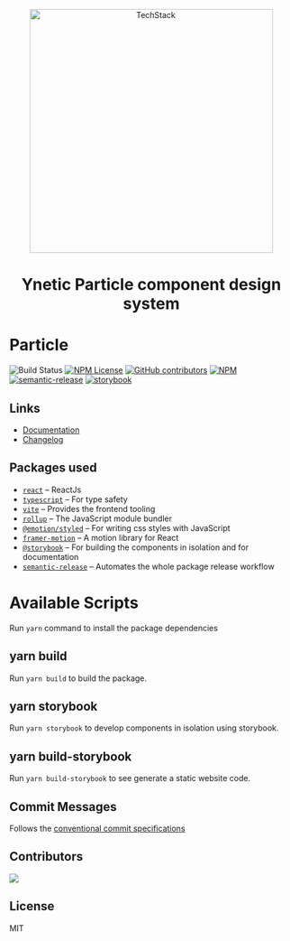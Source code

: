 <p align="center">
  <img width="432" alt="TechStack" src="https://github.com/ynetic/particle/assets/5308666/b2e8b138-bf75-4eee-b866-c8a387340832">
</p>

<h1 align="center">
  Ynetic Particle component design system
</h1>

# Particle

![Build Status](https://github.com/ynetic/particle/actions/workflows/release.yml/badge.svg)
[![NPM License](https://img.shields.io/npm/l/@ynetic/particle)](https://github.com/ynetic/particle/blob/main/LICENSE)
[![GitHub contributors](https://img.shields.io/github/contributors/ynetic/particle)](https://github.com/ynetic/particle/graphs/contributors)
[![NPM](https://img.shields.io/npm/v/@ynetic/particle.svg)](https://www.npmjs.com/package/@ynetic/particle)
[![semantic-release](https://img.shields.io/badge/semantic--release-angular?logo=semantic-release)](https://github.com/semantic-release/semantic-release)
[![storybook](https://raw.githubusercontent.com/storybooks/brand/master/badge/badge-storybook.svg)](https://ynetic.github.io/particle/)

## Links

- [Documentation](https://ynetic.github.io/particle/)
- [Changelog](https://github.com/ynetic/particle/blob/main/CHANGELOG.md)

## Packages used

- [`react`](https://react.dev/) – ReactJs
- [`typescript`](https://www.typescriptlang.org/) – For type safety
- [`vite`](https://vitejs.dev/) – Provides the frontend tooling
- [`rollup`](https://rollupjs.org/) – The JavaScript module bundler
- [`@emotion/styled`](https://emotion.sh/) – For writing css styles with JavaScript
- [`framer-motion`](https://www.framer.com/motion/) – A motion library for React
- [`@storybook`](https://storybook.js.org/) – For building the components in isolation and for documentation
- [`semantic-release`](https://semantic-release.gitbook.io/) – Automates the whole package release workflow

# Available Scripts

Run <code>yarn</code> command to install the package dependencies

## yarn build

Run <code>yarn build</code> to build the package.

## yarn storybook

Run <code>yarn storybook</code> to develop components in isolation using storybook.

## yarn build-storybook

Run <code>yarn build-storybook</code> to see generate a static website code.

## Commit Messages

Follows the [conventional commit specifications](https://www.conventionalcommits.org/en/v1.0.0/#summary)

## Contributors

<a href="https://github.com/ynetic/particle/graphs/contributors">
  <img src="https://contrib.rocks/image?repo=ynetic/particle" />
</a>

## License

MIT
